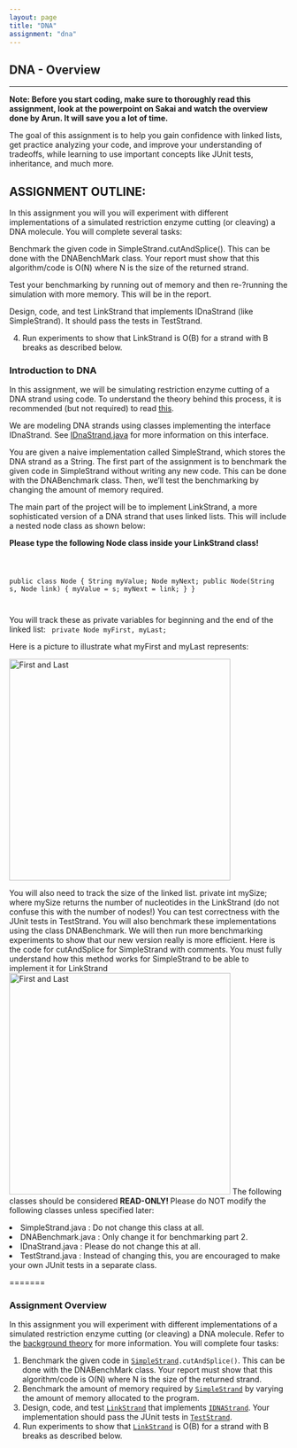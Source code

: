 ```yaml
---
layout: page
title: "DNA"
assignment: "dna"
---
```


## DNA - Overview
---

<b>Note: Before you start coding, make sure to thoroughly read this assignment, look at the powerpoint on Sakai and watch the overview done by Arun. It will save you a lot of time. </b>

The goal of this assignment is to help you gain confidence with linked lists, get practice analyzing your code, and improve your understanding of tradeoffs, while learning to use important concepts like JUnit tests, inheritance, and much more.

## ASSIGNMENT OUTLINE:	   
	   
In	   this	   assignment	   you	   will	   you	   will	   experiment	   with	   different	   implementations	   of	   a	   simulated	   restriction	    enzyme	   cutting	    (or	    cleaving)	    a	    DNA	    molecule.	    You	    will	   complete	   several	   tasks:	

   
Benchmark	    the	    given	    code	    in	    SimpleStrand.cutAndSplice().	    This	   can	   be	   done	   with	   the	   DNABenchMark	   class.	   Your	   report	   must	   show	   that	   this	   algorithm/code	   is	   O(N)	   where	   N	   is	   the	   size	   of	   the	   returned	   strand.	

   
Test	   your	   benchmarking	   by	   running	   out	   of	   memory	   and	   then	   re-­?running	   the	   simulation	   with	   more	   memory.	   This	   will	   be	   in	   the	   report.	

   
Design,	    code,	    and	    test	    LinkStrand	    that	    implements	    IDnaStrand	    (like	   SimpleStrand).	   It	   should	   pass	   the	   tests	   in	   TestStrand.	   


4. Run	    experiments	    to	    show	    that	    LinkStrand	    is	    O(B)	    for	    a	    strand	    with	    B	   breaks	   as	   described	   below.	   


	   
### Introduction to DNA

In this assignment, we will be simulating restriction enzyme cutting of a DNA strand using code. To understand the theory behind this process, it is recommended (but not required) to read  [this](/dna/theory.html).

We are modeling DNA strands using classes implementing the interface IDnaStrand. See [IDnaStrand.java](/dna/code/IDnaStrand.html)
for more information on this interface. 

You are given a naive implementation called SimpleStrand, which stores the DNA strand as a String. The first part of the assignment is to benchmark the given code in SimpleStrand without writing any new code. This can be done with the DNABenchmark class. Then, we’ll test the benchmarking by changing the amount of memory required.

The main part of the project will be to implement LinkStrand, a more sophisticated version of a DNA strand that uses linked lists. This will include a nested node class as shown below: 

<b> Please type the following Node class inside your LinkStrand class! </b>

<code>

public class Node { 
  String myValue; 
  Node myNext;
  public Node(String s, Node link) {
    myValue = s;
    myNext = link;
  }
}

</code>

You will track these as private variables for beginning and the end of the linked list:
<code>
private Node myFirst, myLast;
</code>

Here is a picture to illustrate what myFirst and myLast represents:

<img src = "img/myFirstMyLast.png" alt="First and Last" style="width:400px;heigh:300px">

You will also need to track the size of the linked list.
private int mySize;
where mySize returns the number of nucleotides in the LinkStrand (do not confuse this with the number of nodes!)
You can test correctness with the JUnit tests in TestStrand. You will also benchmark these implementations using the class DNABenchmark. We will then run more benchmarking experiments to show that our new version really is more efficient.
Here is the code for cutAndSplice for SimpleStrand with comments. You must fully understand how this method works for SimpleStrand to be able to implement it for LinkStrand
<img src = "img/cutAndSplice.png" alt="First and Last" style="width:400px;heigh:300px">
The following classes should be considered <b>READ-ONLY! </b> Please do NOT modify the following classes unless specified later:
<li> SimpleStrand.java : Do not change this class at all.</li>
<li> DNABenchmark.java : Only change it for benchmarking part 2. </li>
<li> IDnaStrand.java : Please do not change this at all. </li>
<li> TestStrand.java : Instead of changing this, you are encouraged to make your own JUnit tests in a separate class.</li>




=======
### Assignment Overview

In this assignment you will experiment with different implementations of a simulated restriction enzyme cutting (or cleaving) a DNA molecule. Refer to the [background theory](/dna/theory.html) for more information. You will complete four tasks:

<ol>
<li> Benchmark the given code in <code><a href="code/SimpleStrand.html">SimpleStrand</a>.cutAndSplice()</code>. This can be	done with the DNABenchMark class. Your report must show that this algorithm/code is O(N) where N is the	size of the returned strand.</li>
<li> Benchmark the amount of memory required by <code><a href="code/SimpleStrand.html">SimpleStrand</a></code> by varying the amount of memory allocated to the program.</li>
<li> Design, code, and test <code><a href="code/LinkStrand.html">LinkStrand</a></code> that implements <code><a href="code/IDNAStrand.html">IDNAStrand</a></code>. Your implementation should pass the JUnit tests in <code><a href="code/TestStrand.html">TestStrand</a></code>.</li>
<li> Run experiments to show that <code><a href="code/LinkStrand.html">LinkStrand</a></code> is O(B) for a strand with B breaks as described below.</li>
</ol>